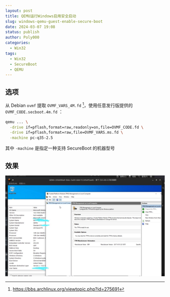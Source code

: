 ```yaml
---
layout: post
title: QEMU运行Windows启用安全启动
slug: windows-qemu-guest-enable-secure-boot
date: 2024-03-07 19:08
status: publish
author: Poly000
categories: 
  - Win32
tags: 
  - Win32
  - SecureBoot
  - QEMU
---
```


## 选项

从 Debian `ovmf` 提取 `OVMF_VARS_4M.fd` [^0]，使用任意发行版提供的 `OVMF_CODE.secboot.4m.fd` ：

```bash
qemu ... \
  -drive if=pflash,format=raw,readonly=on,file=OVMF_CODE.fd \
  -drive if=pflash,format=raw,file=OVMF_VARS.ms.fd \
  -machine pc-q35-2.5
```

其中 `-machine` 是指定一种支持 SecureBoot 的机器型号

## 效果

![qemu-windows-sb](static/pics/windows-sb-enabled.jpg)

[^0]: https://bbs.archlinux.org/viewtopic.php?id=275691
